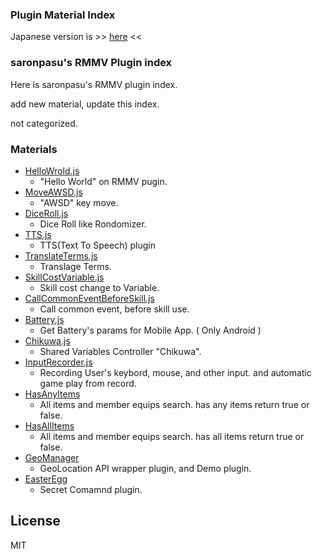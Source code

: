 ### Plugin Material Index

Japanese version is >> [here](/README.md) <<

### saronpasu's RMMV Plugin index

Here is saronpasu's RMMV plugin index.

add new material, update this index.

not categorized.

### Materials

- [HelloWrold.js](/HelloWorld/)
   - "Hello World" on RMMV pugin.
- [MoveAWSD.js](/MoveAWSD/)
   - "AWSD" key move.
- [DiceRoll.js](/DiceRoll/)
   - Dice Roll like Rondomizer.
- [TTS.js](/TTS/)
   - TTS(Text To Speech) plugin
- [TranslateTerms.js](/TranslateTerms/)
   - Translage Terms.
- [SkillCostVariable.js](/SkillCostVariable/)
   - Skill cost change to Variable.
- [CallCommonEventBeforeSkill.js](/CallCommonEventBeforeSkill/)
   - Call common event, before skill use.
- [Battery.js](/Battery/)
   - Get Battery's params for Mobile App. ( Only Android )
- [Chikuwa.js](/Chikuwa/)
   - Shared Variables Controller "Chikuwa".
- [InputRecorder.js](/InputRecorder/)
   - Recording User's keybord, mouse, and other input. and automatic game play from record.
- [HasAnyItems](/HasAnyItems/)
   - All items and member equips search. has any items return true or false.
- [HasAllItems](/HasAnyItems/)
   - All items and member equips search. has all items return true or false.
- [GeoManager](/GeoManager/)
   - GeoLocation API wrapper plugin, and Demo plugin.
- [EasterEgg](/EasterEgg/)
   - Secret Comamnd plugin.

## License
MIT
